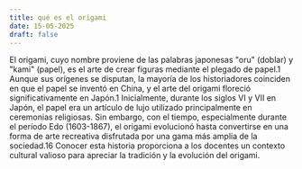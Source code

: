 ```yaml
---
title: qué es el origami
date: 15-05-2025
draft: false
---
```


El origami, cuyo nombre proviene de las palabras japonesas "oru" (doblar) y "kami" (papel), es el arte de crear figuras mediante el plegado de papel.1 Aunque sus orígenes se disputan, la mayoría de los historiadores coinciden en que el papel se inventó en China, y el arte del origami floreció significativamente en Japón.1 Inicialmente, durante los siglos VI y VII en Japón, el papel era un artículo de lujo utilizado principalmente en ceremonias religiosas. Sin embargo, con el tiempo, especialmente durante el período Edo (1603-1867), el origami evolucionó hasta convertirse en una forma de arte recreativa disfrutada por una gama más amplia de la sociedad.16 Conocer esta historia proporciona a los docentes un contexto cultural valioso para apreciar la tradición y la evolución del origami.
